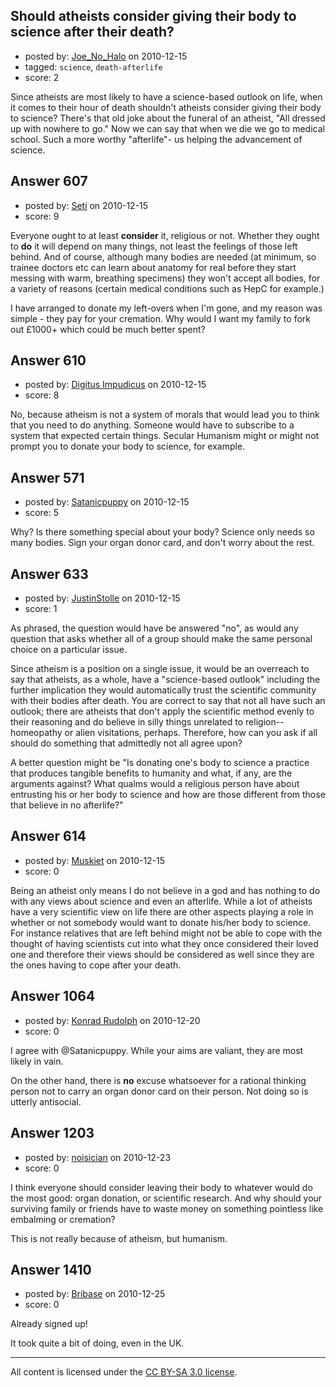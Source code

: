 ## Should atheists consider giving their body to science after their death?

- posted by: [Joe_No_Halo](https://stackexchange.com/users/-1/159-joe-no-halo) on 2010-12-15
- tagged: `science`, `death-afterlife`
- score: 2

Since atheists are most likely to have a science-based outlook on life, when it comes to their hour of death shouldn't atheists consider giving their body to science? There's that old joke about the funeral of an atheist, "All dressed up with nowhere to go." Now we can say that when we die we go to medical school. Such a more worthy "afterlife"- us helping the advancement of science.


## Answer 607

- posted by: [Seti](https://stackexchange.com/users/-1/247-seti) on 2010-12-15
- score: 9

Everyone ought to at least **consider** it, religious or not. Whether they ought to **do** it will depend on many things, not least the feelings of those left behind. And of course, although many bodies are needed (at minimum, so trainee doctors etc can learn about anatomy for real before they start messing with warm, breathing specimens) they won't accept all bodies, for a variety of reasons (certain medical conditions such as HepC for example.)

I have arranged to donate my left-overs when I'm gone, and my reason was simple - they pay for your cremation. Why would I want my family to fork out £1000+ which could be much better spent? 


## Answer 610

- posted by: [Digitus Impudicus](https://stackexchange.com/users/-1/99-digitus-impudicus) on 2010-12-15
- score: 8

No, because atheism is not a system of morals that would lead you to think that you need to do anything. Someone would have to subscribe to a system that expected certain things. Secular Humanism might or might not prompt you to donate your body to science, for example.


## Answer 571

- posted by: [Satanicpuppy](https://stackexchange.com/users/-1/169-satanicpuppy) on 2010-12-15
- score: 5

Why? Is there something special about your body? Science only needs so many bodies. Sign your organ donor card, and don't worry about the rest.


## Answer 633

- posted by: [JustinStolle](https://stackexchange.com/users/-1/232-justinstolle) on 2010-12-15
- score: 1

As phrased, the question would have be answered "no", as would any question that asks whether all of a group should make the same personal choice on a particular issue.

Since atheism is a position on a single issue, it would be an overreach to say that atheists, as a whole, have a "science-based outlook" including the further implication they would automatically trust the scientific community with their bodies after death. You are correct to say that not all have such an outlook; there are atheists that don't apply the scientific method evenly to their reasoning and do believe in silly things unrelated to religion--homeopathy or alien visitations, perhaps. Therefore, how can you ask if all should do something that admittedly not all agree upon?

A better question might be "Is donating one's body to science a practice that produces tangible benefits to humanity and what, if any, are the arguments against? What qualms would a religious person have about entrusting his or her body to science and how are those different from those that believe in no afterlife?"


## Answer 614

- posted by: [Muskiet](https://stackexchange.com/users/-1/252-muskiet) on 2010-12-15
- score: 0

Being an atheist only means I do not believe in a god and has nothing to do with any views about science and even an afterlife.
While a lot of atheists have a very scientific view on life there are other aspects playing a role in whether or not somebody would want to donate his/her body to science.
For instance relatives that are left behind might not be able to cope with the thought of having scientists cut into what they once considered their loved one and therefore their views should be considered as well since they are the ones having to cope after your death.


## Answer 1064

- posted by: [Konrad Rudolph](https://stackexchange.com/users/-1/82-konrad-rudolph) on 2010-12-20
- score: 0

I agree with @Satanicpuppy. While your aims are valiant, they are most likely in vain.

On the other hand, there is **no** excuse whatsoever for a rational thinking person not to carry an organ donor card on their person. Not doing so is utterly antisocial.


## Answer 1203

- posted by: [noisician](https://stackexchange.com/users/-1/90-noisician) on 2010-12-23
- score: 0

I think everyone should consider leaving their body to whatever would do the most good: organ donation, or scientific research. And why should your surviving family or friends have to waste money on something pointless like embalming or cremation?

This is not really because of atheism, but humanism.


## Answer 1410

- posted by: [Bribase](https://stackexchange.com/users/-1/496-bribase) on 2010-12-25
- score: 0

Already signed up!

It took quite a bit of doing, even in the UK.



---

All content is licensed under the [CC BY-SA 3.0 license](https://creativecommons.org/licenses/by-sa/3.0/).
